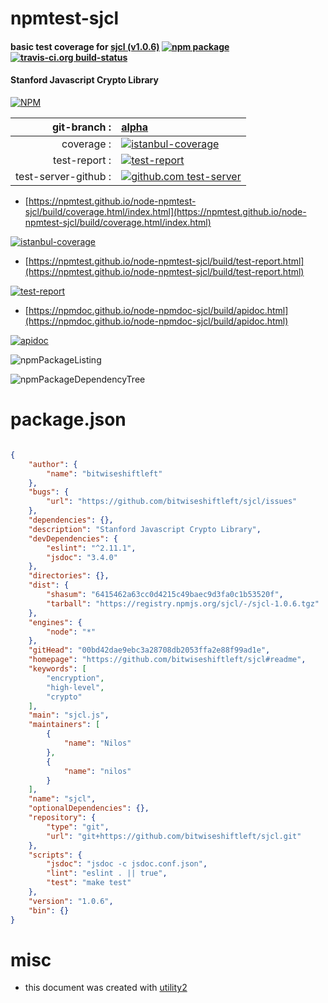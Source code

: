 # npmtest-sjcl

#### basic test coverage for  [sjcl (v1.0.6)](https://github.com/bitwiseshiftleft/sjcl#readme)  [![npm package](https://img.shields.io/npm/v/npmtest-sjcl.svg?style=flat-square)](https://www.npmjs.org/package/npmtest-sjcl) [![travis-ci.org build-status](https://api.travis-ci.org/npmtest/node-npmtest-sjcl.svg)](https://travis-ci.org/npmtest/node-npmtest-sjcl)

#### Stanford Javascript Crypto Library

[![NPM](https://nodei.co/npm/sjcl.png?downloads=true&downloadRank=true&stars=true)](https://www.npmjs.com/package/sjcl)

| git-branch : | [alpha](https://github.com/npmtest/node-npmtest-sjcl/tree/alpha)|
|--:|:--|
| coverage : | [![istanbul-coverage](https://npmtest.github.io/node-npmtest-sjcl/build/coverage.badge.svg)](https://npmtest.github.io/node-npmtest-sjcl/build/coverage.html/index.html)|
| test-report : | [![test-report](https://npmtest.github.io/node-npmtest-sjcl/build/test-report.badge.svg)](https://npmtest.github.io/node-npmtest-sjcl/build/test-report.html)|
| test-server-github : | [![github.com test-server](https://npmtest.github.io/node-npmtest-sjcl/GitHub-Mark-32px.png)](https://npmtest.github.io/node-npmtest-sjcl/build/app/index.html) | | build-artifacts : | [![build-artifacts](https://npmtest.github.io/node-npmtest-sjcl/glyphicons_144_folder_open.png)](https://github.com/npmtest/node-npmtest-sjcl/tree/gh-pages/build)|

- [https://npmtest.github.io/node-npmtest-sjcl/build/coverage.html/index.html](https://npmtest.github.io/node-npmtest-sjcl/build/coverage.html/index.html)

[![istanbul-coverage](https://npmtest.github.io/node-npmtest-sjcl/build/screenCapture.buildCi.browser.%252Ftmp%252Fbuild%252Fcoverage.lib.html.png)](https://npmtest.github.io/node-npmtest-sjcl/build/coverage.html/index.html)

- [https://npmtest.github.io/node-npmtest-sjcl/build/test-report.html](https://npmtest.github.io/node-npmtest-sjcl/build/test-report.html)

[![test-report](https://npmtest.github.io/node-npmtest-sjcl/build/screenCapture.buildCi.browser.%252Ftmp%252Fbuild%252Ftest-report.html.png)](https://npmtest.github.io/node-npmtest-sjcl/build/test-report.html)

- [https://npmdoc.github.io/node-npmdoc-sjcl/build/apidoc.html](https://npmdoc.github.io/node-npmdoc-sjcl/build/apidoc.html)

[![apidoc](https://npmdoc.github.io/node-npmdoc-sjcl/build/screenCapture.buildCi.browser.%252Ftmp%252Fbuild%252Fapidoc.html.png)](https://npmdoc.github.io/node-npmdoc-sjcl/build/apidoc.html)

![npmPackageListing](https://npmtest.github.io/node-npmtest-sjcl/build/screenCapture.npmPackageListing.svg)

![npmPackageDependencyTree](https://npmtest.github.io/node-npmtest-sjcl/build/screenCapture.npmPackageDependencyTree.svg)



# package.json

```json

{
    "author": {
        "name": "bitwiseshiftleft"
    },
    "bugs": {
        "url": "https://github.com/bitwiseshiftleft/sjcl/issues"
    },
    "dependencies": {},
    "description": "Stanford Javascript Crypto Library",
    "devDependencies": {
        "eslint": "^2.11.1",
        "jsdoc": "3.4.0"
    },
    "directories": {},
    "dist": {
        "shasum": "6415462a63cc0d4215c49baec9d3fa0c1b53520f",
        "tarball": "https://registry.npmjs.org/sjcl/-/sjcl-1.0.6.tgz"
    },
    "engines": {
        "node": "*"
    },
    "gitHead": "00bd42dae9ebc3a28708db2053ffa2e88f99ad1e",
    "homepage": "https://github.com/bitwiseshiftleft/sjcl#readme",
    "keywords": [
        "encryption",
        "high-level",
        "crypto"
    ],
    "main": "sjcl.js",
    "maintainers": [
        {
            "name": "Nilos"
        },
        {
            "name": "nilos"
        }
    ],
    "name": "sjcl",
    "optionalDependencies": {},
    "repository": {
        "type": "git",
        "url": "git+https://github.com/bitwiseshiftleft/sjcl.git"
    },
    "scripts": {
        "jsdoc": "jsdoc -c jsdoc.conf.json",
        "lint": "eslint . || true",
        "test": "make test"
    },
    "version": "1.0.6",
    "bin": {}
}
```



# misc
- this document was created with [utility2](https://github.com/kaizhu256/node-utility2)
